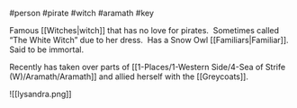 #person #pirate #witch #aramath #key 

Famous [[Witches|witch]] that has no love for pirates.  Sometimes called “The White Witch” due to her dress.  Has a Snow Owl [[Familiars|Familiar]].  Said to be immortal.

Recently has taken over parts of [[1-Places/1-Western Side/4-Sea of Strife (W)/Aramath/Aramath]] and allied herself with the [[Greycoats]].

![[lysandra.png]]